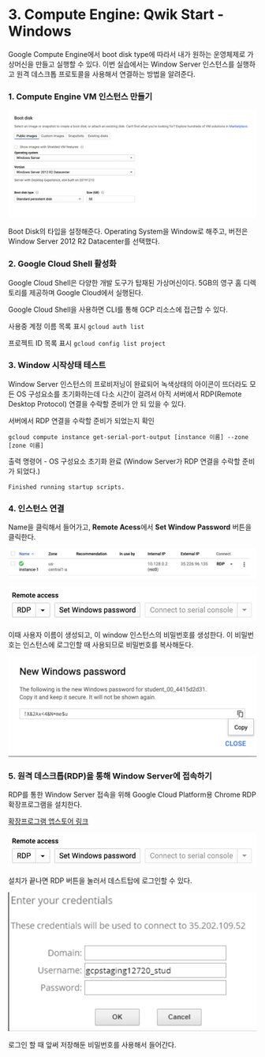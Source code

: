 # 3. Compute Engine: Qwik Start - Windows

Google Compute Engine에서 boot disk type에 따라서 내가 원하는 운영체제로 가상머신을 만들고 실행할 수 있다. 이번 실습에서는 Window Server 인스턴스를 실행하고 원격 데스크톱 프로토콜을 사용해서 연결하는 방법을 알려준다.



### 1. Compute Engine VM 인스턴스 만들기

![gcloud](../../resource/qwiklab-image/gce-window1.png)

Boot Disk의 타입을 설정해준다. Operating System을 Window로 해주고, 버전은 Window Server 2012 R2 Datacenter를 선택했다.



### 2. Google Cloud Shell 활성화

Google Cloud Shell은 다양한 개발 도구가 탑재된 가상머신이다. 5GB의 영구 홈 디렉토리를 제공하며 Google Cloud에서 실행된다. 

Google Cloud Shell을 사용하면 CLI를 통해 GCP 리소스에 접근할 수 있다.

사용중 계정 이름 목록 표시 ```gcloud auth list```

프로젝트 ID 목록 표시 ```gcloud config list project```



### 3. Window 시작상태 테스트

Window Server 인스턴스의 프로비저닝이 완료되어 녹색상태의 아이콘이 뜨더라도 모든 OS 구성요소를 초기화하는데 다소 시간이 걸려서 아직 서버에서 RDP(Remote Desktop Protocol) 연결을 수락할 준비가 안 되 있을 수 있다.

서버에서 RDP 연결을 수락할 준비가 되었는지 확인

```shell
gcloud compute instance get-serial-port-output [instance 이름] --zone [zone 이름]
```

출력 명령어 - OS 구성요소 초기화 완료 (Window Server가 RDP 연결을 수락할 준비가 되었다.)

```shell
Finished running startup scripts.
```



### 4. 인스턴스 연결

Name을 클릭해서 들어가고, **Remote Acess**에서 **Set Window Password** 버튼을 클릭한다.

![gcloud](../../resource/qwiklab-image/gce-window2.png)

![gcloud](../../resource/qwiklab-image/gce-window4.png)

이때 사용자 이름이 생성되고, 이 window 인스턴스의 비밀번호를 생성한다. 이 비밀번호는 인스턴스에 로그인할 때 사용되므로 비밀번호를 복사해둔다.



![gcloud](../../resource/qwiklab-image/gce-window3.png)



### 5. 원격 데스크톱(RDP)을 통해 Window Server에 접속하기

RDP를 통한 Window Server 접속을 위해 Google Cloud Platform용 Chrome RDP 확장프로그램을 설치한다. 

[확장프로그램 앱스토어 링크](https://chrome.google.com/webstore/detail/chrome-rdp-for-google-clo/mpbbnannobiobpnfblimoapbephgifkm)

![gcloud](../../resource/qwiklab-image/gce-window4.png)

설치가 끝나면 RDP 버튼을 눌러서 데스트탑에 로그인할 수 있다.

![gcloud](../../resource/qwiklab-image/gce-window5.png)

로그인 할 때 앞써 저장해둔 비밀번호를 사용해서 들어간다.


